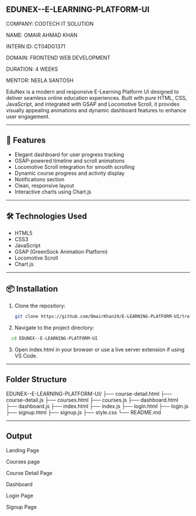 ## EDUNEX--E-LEARNING-PLATFORM-UI

COMPANY: CODTECH IT SOLUTION

NAME: OMAIR AHMAD KHAN

INTERN ID: CT04DG1371

DOMAIN: FRONTEND WEB DEVELOPMENT

DURATION: 4 WEEKS

MENTOR: NEELA SANTOSH

EduNex is a modern and responsive E-Learning Platform UI designed to deliver seamless online education experiences. Built with pure HTML, CSS, JavaScript, and integrated with GSAP and Locomotive Scroll, it provides visually appealing animations and dynamic dashboard features to enhance user engagement.

---

## 🚀 Features

- Elegant dashboard for user progress tracking  
- GSAP-powered timeline and scroll animations  
- Locomotive Scroll integration for smooth scrolling  
- Dynamic course progress and activity display  
- Notifications section  
- Clean, responsive layout  
- Interactive charts using Chart.js  

---

## 🛠️ Technologies Used

- HTML5  
- CSS3  
- JavaScript  
- GSAP (GreenSock Animation Platform)  
- Locomotive Scroll  
- Chart.js  

---

## 📦 Installation

1. Clone the repository:  
   ```bash
   git clone https://github.com/OmairKhan29/E-LEARNING-PLATFORM-UI/tree/main
   ```
2. Navigate to the project directory:
```bash
  cd EDUNEX--E-LEARNING-PLATFORM-UI
```

3. Open index.html in your browser or use a live server extension if using VS Code.

---

## Folder Structure

EDUNEX--E-LEARNING-PLATFORM-UI/
├── course-detail.html
├── course-detail.js
├── courses.html
├── courses.js
├── dashboard.html
├── dashboard.js
├── index.html
├── index.js
├── login.html
├── login.js
├── signup.html
├── signup.js
├── style.css
└── README.md

---

## Output

Landing Page 

Courses page 

Course Detail Page

Dashboard

Login Page

Signup Page
